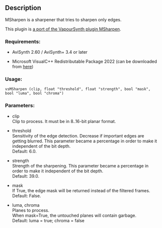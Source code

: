 ## Description

MSharpen is a sharpener that tries to sharpen only edges.

This plugin is [a port of the VapourSynth plugin MSharpen](https://github.com/dubhater/vapoursynth-msmoosh).

### Requirements:

- AviSynth 2.60 / AviSynth+ 3.4 or later

- Microsoft VisualC++ Redistributable Package 2022 (can be downloaded from [here](https://github.com/abbodi1406/vcredist/releases))

### Usage:

```
vsMSharpen (clip, float "threshold", float "strength", bool "mask", bool "luma", bool "chroma")
```

### Parameters:

- clip\
    Clip to process. It must be in 8..16-bit planar format.
    
- threshold\
    Sensitivity of the edge detection. Decrease if important edges are getting blurred. This parameter became a percentage in order to make it independent of the bit depth.\
    Default: 6.0.
            
- strength\
    Strength of the sharpening. This parameter became a percentage in order to make it independent of the bit depth.\
    Default: 39.0.
    
- mask\
    If True, the edge mask will be returned instead of the filtered frames.\
    Default: False.
    
- luma, chroma\
    Planes to process.\
    When mask=True, the untouched planes will contain garbage.\
    Default: luma = true; chroma = false
